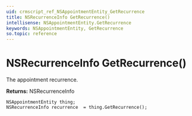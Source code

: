 ```yaml
---
uid: crmscript_ref_NSAppointmentEntity_GetRecurrence
title: NSRecurrenceInfo GetRecurrence()
intellisense: NSAppointmentEntity.GetRecurrence
keywords: NSAppointmentEntity, GetRecurrence
so.topic: reference
---
```


# NSRecurrenceInfo GetRecurrence()

The appointment recurrence.

**Returns:** NSRecurrenceInfo

```crmscript
NSAppointmentEntity thing;
NSRecurrenceInfo recurrence  = thing.GetRecurrence();
```

